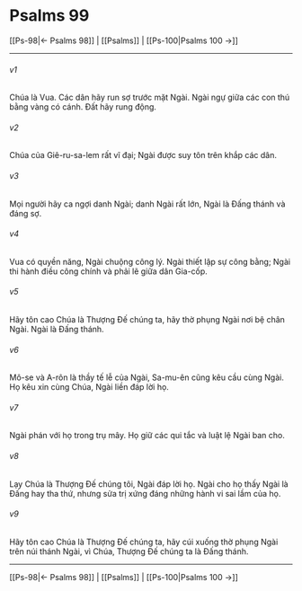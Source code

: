 # Psalms 99

[[Ps-98|← Psalms 98]] | [[Psalms]] | [[Ps-100|Psalms 100 →]]
***



###### v1 
Chúa là Vua. Các dân hãy run sợ trước mặt Ngài. Ngài ngự giữa các con thú bằng vàng có cánh. Đất hãy rung động. 

###### v2 
Chúa của Giê-ru-sa-lem rất vĩ đại; Ngài được suy tôn trên khắp các dân. 

###### v3 
Mọi người hãy ca ngợi danh Ngài; danh Ngài rất lớn, Ngài là Đấng thánh và đáng sợ. 

###### v4 
Vua có quyền năng, Ngài chuộng công lý. Ngài thiết lập sự công bằng; Ngài thi hành điều công chính và phải lẽ giữa dân Gia-cốp. 

###### v5 
Hãy tôn cao Chúa là Thượng Đế chúng ta, hãy thờ phụng Ngài nơi bệ chân Ngài. Ngài là Đấng thánh. 

###### v6 
Mô-se và A-rôn là thầy tế lễ của Ngài, Sa-mu-ên cũng kêu cầu cùng Ngài. Họ kêu xin cùng Chúa, Ngài liền đáp lời họ. 

###### v7 
Ngài phán với họ trong trụ mây. Họ giữ các qui tắc và luật lệ Ngài ban cho. 

###### v8 
Lạy Chúa là Thượng Đế chúng tôi, Ngài đáp lời họ. Ngài cho họ thấy Ngài là Đấng hay tha thứ, nhưng sửa trị xứng đáng những hành vi sai lầm của họ. 

###### v9 
Hãy tôn cao Chúa là Thượng Đế chúng ta, hãy cúi xuống thờ phụng Ngài trên núi thánh Ngài, vì Chúa, Thượng Đế chúng ta là Đấng thánh.

***
[[Ps-98|← Psalms 98]] | [[Psalms]] | [[Ps-100|Psalms 100 →]]
